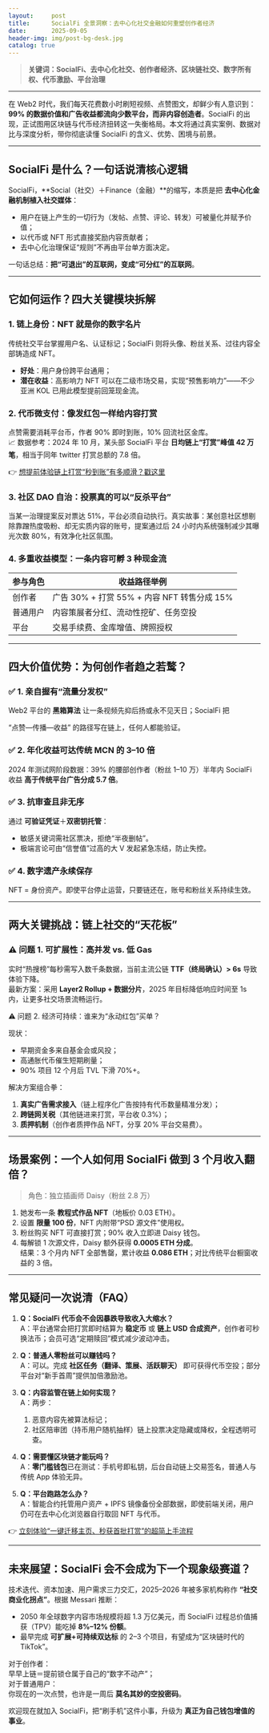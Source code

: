 ```yaml
---
layout:     post
title:      SocialFi 全景洞察：去中心化社交金融如何重塑创作者经济
date:       2025-09-05
header-img: img/post-bg-desk.jpg
catalog: true
---
```


> **关键词：SocialFi、去中心化社交、创作者经济、区块链社交、数字所有权、代币激励、平台治理**

---

在 Web2 时代，我们每天花费数小时刷短视频、点赞图文，却鲜少有人意识到：**99% 的数据价值和广告收益都流向少数平台，而非内容创造者**。SocialFi 的出现，正试图用区块链与代币经济扭转这一失衡格局。本文将通过真实案例、数据对比与深度分析，带你彻底读懂 SocialFi 的含义、优势、困境与前景。

---

## SocialFi 是什么？一句话说清核心逻辑

SocialFi，**Social（社交）＋Finance（金融）**的缩写，本质是把 **去中心化金融机制植入社交媒体**：

- 用户在链上产生的一切行为（发帖、点赞、评论、转发）可被量化并赋予价值；
- 以代币或 NFT 形式直接奖励内容贡献者；
- 去中心化治理保证“规则”不再由平台单方面决定。

一句话总结：**把“可退出”的互联网，变成“可分红”的互联网**。

---

## 它如何运作？四大关键模块拆解

### 1. 链上身份：NFT 就是你的数字名片

传统社交平台掌握用户名、认证标记；SocialFi 则将头像、粉丝关系、过往内容全部铸造成 NFT。  
- **好处**：用户身份跨平台通用；  
- **潜在收益**：高影响力 NFT 可以在二级市场交易，实现“预售影响力”——不少亚洲 KOL 已用此模型提前回笼现金流。

### 2. 代币微支付：像发红包一样给内容打赏

点赞需要消耗平台币，作者 90% 即时到账，10% 回流社区金库。  
📈 数据参考：2024 年 10 月，某头部 SocialFi 平台 **日均链上“打赏”峰值 42 万笔**，相当于同年 twitter 打赏总额的 7.8 倍。

👉 [想提前体验链上打赏“秒到账”有多顺滑？戳这里](https://okxdog.com/)

### 3. 社区 DAO 自治：投票真的可以“反杀平台”

当某一治理提案反对票达 51%，平台必须自动执行。真实故事：某创意社区想剔除靠蹭热度吸粉、却无实质内容的账号，提案通过后 24 小时内系统强制减少其曝光次数 80%，有效净化社区氛围。

### 4. 多重收益模型：一条内容可孵 3 种现金流

| 参与角色 | 收益路径举例 |
|---|---|
| 创作者 | 广告 30% + 打赏 55% + 内容 NFT 转售分成 15% |
| 普通用户 | 内容策展者分红、流动性挖矿、任务空投 |
| 平台 | 交易手续费、金库增值、牌照授权 |

---

## 四大价值优势：为何创作者趋之若鹜？

### ✅ 1. 亲自握有“流量分发权”

Web2 平台的 **黑箱算法** 让一条视频先抑后扬或永不见天日；SocialFi 把  

“点赞—传播—收益” 的路径写在链上，任何人都能验证。

### ✅ 2. 年化收益可达传统 MCN 的 3–10 倍

2024 年测试网阶段数据：39% 的腰部创作者（粉丝 1–10 万）半年内 SocialFi 收益 **高于传统平台广告分成 5.7 倍**。

### ✅ 3. 抗审查且非无序

通过 **可验证凭证**＋**双密钥托管**：  
- 敏感关键词需社区票决，拒绝“半夜删帖”。  
- 极端言论可由“信誉值”过高的大 V 发起紧急冻结，防止失控。

### ✅ 4. 数字遗产永续保存

NFT = 身份资产。即使平台停止运营，只要链还在，账号和粉丝关系持续生效。

---

## 两大关键挑战：链上社交的“天花板”

### ⚠️ 问题 1. 可扩展性：**高并发 vs. 低 Gas**

实时“热搜榜”每秒需写入数千条数据，当前主流公链 **TTF（终局确认）> 6s** 导致体验下降。  
最新方案：采用 **Layer2 Rollup + 数据分片**，2025 年目标降低响应时间至 1s 内，让更多社交场景流畅运行。

⚠️ 问题 2. 经济可持续：谁来为“永动红包”买单？

现状：  
- 早期资金多来自基金会或风投；  
- 高通胀代币催生短期刷量；  
- 90% 项目 12 个月后 TVL 下滑 70%+。

解决方案组合拳：  
1. **真实广告需求接入**（链上程序化广告按持有代币数量精准分发）；  
2. **跨链网关税**（其他链进来打赏，平台收 0.3%）；  
3. **质押机制**（创作者质押作品 NFT，分享 20% 平台交易费）。

---

## 场景案例：一个人如何用 SocialFi 做到 3 个月收入翻倍？

> 角色：独立插画师 Daisy（粉丝 2.8 万）

1. 她发布一条 **教程式作品 NFT**（地板价 0.03 ETH）。  
2. 设置 **限量 100 份**，NFT 内附带“PSD 源文件”使用权。  
3. 粉丝购买 NFT 可直接打赏；90% 收入立即进 Daisy 钱包。  
4. 每解锁 1 次源文件，Daisy 额外获得 **0.0005 ETH 分成**。  
结果：3 个月内 NFT 全部售罄，累计收益 **0.086 ETH**；对比传统平台橱窗收益的 3 倍。

---

## 常见疑问一次说清（FAQ）

1. **Q：SocialFi 代币会不会因暴跌导致收入大缩水？**  
   A：平台通常会把打赏即时结算为 **稳定币** 或 **链上 USD 合成资产**，创作者可秒换法币；会员可选“定期赎回”模式减少波动冲击。

2. **Q：普通人零粉丝可以赚钱吗？**  
   A：可以。完成 **社区任务（翻译、策展、活跃聊天）** 即可获得代币空投；部分平台对“新手首周”提供加倍激励池。

3. **Q：内容监管在链上如何实现？**  
   A：两步：  
   1. 恶意内容先被算法标记；  
   2. 社区陪审团（持币用户随机抽样）链上投票决定隐藏或降权，全程透明可查。

4. **Q：需要懂区块链才能玩吗？**  
   A：**零门槛钱包**已在测试：手机号即私钥，后台自动链上交易签名，普通人与传统 App 体验无异。

5. **Q：平台跑路怎么办？**  
   A：智能合约托管用户资产 + IPFS 镜像备份全部数据，即使前端关闭，用户仍可在去中心化浏览器自行取回 NFT 与代币。

👉 [立刻体验“一键迁移主页、秒获首批打赏”的超简上手流程](https://okxdog.com/)

---

## 未来展望：SocialFi 会不会成为下一个现象级赛道？

技术迭代、资本加速、用户需求三力交汇，2025–2026 年被多家机构称作 **“社交商业化拐点”**。根据 Messari 推断：  
- 2050 年全球数字内容市场规模将超 1.3 万亿美元，而 SocialFi 过程总价值捕获（TPV）能吃掉 **8%–12% 份额**。  
- 最早完成 **可扩展+可持续双达标** 的 2–3 个项目，有望成为“区块链时代的 TikTok”。

对于创作者：  
早早上链＝提前锁仓属于自己的“数字不动产”；  
对于普通用户：  
你现在的一次点赞，也许是一周后 **莫名其妙的空投密码**。

欢迎现在就加入 SocialFi，把“刷手机”这件小事，升级为 **真正为自己钱包增值的事业**。